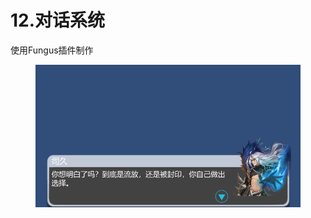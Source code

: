 # 12.对话系统

使用Fungus插件制作

<figure><img src="../.gitbook/assets/image (2) (1).png" alt=""><figcaption></figcaption></figure>
